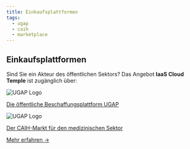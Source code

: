 ```yaml
---
title: Einkaufsplattformen
tags:
  - ugap
  - caih
  - marketplace
---
```

## Einkaufsplattformen

<div className="purchase-platforms">
  <p>Sind Sie ein Akteur des öffentlichen Sektors? Das Angebot <strong>IaaS Cloud Temple</strong> ist zugänglich über:</p>

  <div className="platform-card">
    <img src="https://www.medgest.fr/wp-content/uploads/sites/2/2021/09/nouveau-logo-ugap-2021.png" alt="UGAP Logo" className="platform-logo" />
    <p>
      <a href="https://cloudtour.capgemini.fr/partenaires/cloud-temple" target="_blank" rel="noopener noreferrer">
        Die öffentliche Beschaffungsplattform UGAP
      </a>
    </p>
  </div>

  <div className="platform-card">
      <img src="https://i0.wp.com/www.activus-software.fr/wp-content/uploads/2022/09/20221212-GRP-CAIH-BC.png?fit=1300%2C827&ssl=1" alt="UGAP Logo" className="platform-logo" />
    <p>
      <a href="https://www.caih-sante.org" target="_blank" rel="noopener noreferrer">
        Der CAIH-Markt für den medizinischen Sektor
      </a>
    </p>
  </div>

  <a href="https://www.cloud-temple.com/cloud-souverain-disponible-via-lugap/" target="_blank" rel="noopener noreferrer" className="learn-more-link">
    Mehr erfahren &rarr;
  </a>
</div>
